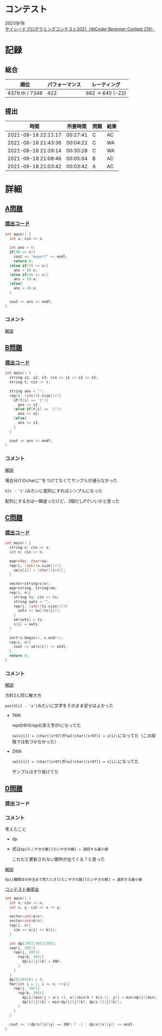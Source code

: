 # コンテスト
2021/9/18<br>
[サイシードプログラミングコンテスト2021（AtCoder Beginner Contest 219）](https://atcoder.jp/contests/abc219)

# 記録
## 総合
|  順位  |  パフォーマンス  | レーティング |
| ---- | ---- | ---- |
|  4376 th / 7348  | 422 | 662 → 640 (-22) |

## 提出
|  時間  |  所要時間  |  問題  | 結果 |
| ---- | ---- | ---- | ---- |
| 2021-09-18 22:11:17 | 00:27:41 | C | AC |
| 2021-09-18 21:43:36 | 00:04:22 | C    | WA |
| 2021-09-18 21:39:14 | 00:30:28 | C | WA |
| 2021-09-18 21:08:46 | 00:05:04 | B | AC |
| 2021-09-18 21:03:42 | 00:03:42 | A | AC |


# 詳細
## [A問題](https://atcoder.jp/contests/abc219/tasks/abc219_a)
### [提出コード](https://atcoder.jp/contests/abc219/submissions/25923805)
```c++
int main() {
  int x; cin >> x;
  
  int ans = 0;
  if(90 <= x){
    cout << "expert" << endl;
    return 0;
  }else if(70 <= x){
    ans = 90-x;
  }else if(40 <= x){
    ans = 70-x;
  }else{
    ans = 40-x;
  }
 
  cout << ans << endl;
}
```

### コメント
[解説](https://atcoder.jp/contests/abc219/editorial/2655)


## [B問題](https://atcoder.jp/contests/abc219/tasks/abc219_b)
### [提出コード](https://atcoder.jp/contests/abc219/submissions/25930374)
```c++
int main() {
  string s1, s2, s3; cin >> s1 >> s2 >> s3;
  string t; cin >> t;
 
  string ans = "";
  rep(i, (int)(t.size())){
    if(t[i] == '1'){
      ans += s1;
    }else if(t[i] == '2'){
      ans += s2;
    }else{
      ans += s3;
    }
  }
 
  cout << ans << endl;
}
```

### コメント
[解説](https://atcoder.jp/contests/abc219/editorial/2656)

場合分けのcharに''をつけてなくてサンプルが通らなかった

```S[t - '1']```みたいに配列にすればシンプルになった

配列にするかは一瞬迷ったけど、3個だしifでいいかと思った


## [C問題](https://atcoder.jp/contests/abc219/tasks/abc219_c)
### [提出コード](https://atcoder.jp/contests/abc219/submissions/25952072)
```c++
int main() {
  string x; cin >> x;
  int n; cin >> n;
  
  map<char, char>sw;
  rep(i, (int)(x.size())){
    sw[x[i]] = (char)(i+97);
  }
 
  vector<string>s(n);
  map<string, string>sm;
  rep(i, n){
    string ts; cin >> ts;
    string swts = "";
    rep(j, (int)(ts.size())){
      swts += sw[(ts[j])];
    }
    sm[swts] = ts;
    s[i] = swts;
  }
 
  sort(s.begin(), s.end());
  rep(i, n){
    cout << sm[s[i]] << endl;
  }
  return 0;
}
```

### コメント
[解説](https://atcoder.jp/contests/abc219/editorial/2657)

方針2と同じ解き方

```pos[X[i] - 'a']```みたいに文字をそのまま足せばよかった

* 1WA

  repの中のrepの添え字がiになってた

  ```sw[x[i]] = (char)(i+97)```が```sw[(char)(i+97)] = x[i];```になってた（この段階では気づかなかった）

* 2WA

  ```sw[x[i]] = (char)(i+97)```が```sw[(char)(i+97)] = x[i];```になってた

  サンプルはすり抜けてた


## [D問題](https://atcoder.jp/contests/abc219/tasks/abc219_d)
### 提出コード

### コメント

考えたこと

* dp

* 式は```dp[たこやきの数][たいやきの数] = 選択する最小値```

  これだと更新されない箇所が出てくる？と思った

[解説](https://atcoder.jp/contests/abc219/editorial/2651)

```dp[i種類目の弁当まで見たとき][たこやきの数][たいやきの数] = 選択する最小値```

[コンテスト後提出](https://atcoder.jp/contests/abc219/submissions/25963897)

```c++
int main() {
  int n; cin >> n;
  int x, y; cin >> x >> y;
 
  vector<int>a(n);
  vector<int>b(n);
  rep(i, n){
    cin >> a[i] >> b[i];
  }
 
  int dp[305][305][305];
  rep(i, 305){
    rep(j, 305){
      rep(k, 305){
        dp[i][j][k] = INF;
      }
    }
  }
  dp[0][0][0] = 0;
  for(int i = 1; i <= n; ++i){
    rep(j, 305){
      rep(k, 305){
        dp[i][min(j + a[i-1], x)][min(k + b[i-1], y)] = min(dp[i][min(j + a[i-1], x)][min(k+b[i-1], y)], dp[i-1][j][k] + 1);
        dp[i][j][k] = min(dp[i][j][k], dp[i-1][j][k]);
      }
    }
  }
  
  cout << ((dp[n][x][y] == INF) ? -1 : dp[n][x][y]) << endl;
}
```

